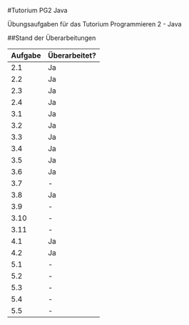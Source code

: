 #Tutorium PG2 Java

Übungsaufgaben für das Tutorium Programmieren 2 - Java


##Stand der Überarbeitungen

| Aufgabe | Überarbeitet? |
|---------|---------------|
| 2.1     | Ja            |
| 2.2     | Ja            |
| 2.3     | Ja            |
| 2.4     | Ja            |
| 3.1     | Ja            |
| 3.2     | Ja            |
| 3.3     | Ja            |
| 3.4     | Ja            |
| 3.5     | Ja            |
| 3.6     | Ja            |
| 3.7     | -             |
| 3.8     | Ja            |
| 3.9     | -             |
| 3.10    | -             |
| 3.11    | -             |
| 4.1     | Ja            |
| 4.2     | Ja            |
| 5.1     | -             |
| 5.2     | -             |
| 5.3     | -             |
| 5.4     | -             |
| 5.5     | -             |
